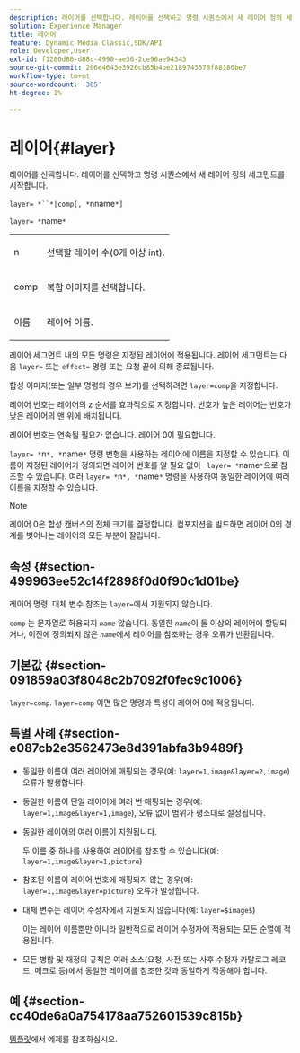 ```yaml
---
description: 레이어를 선택합니다. 레이어를 선택하고 명령 시퀀스에서 새 레이어 정의 세그먼트를 시작합니다.
solution: Experience Manager
title: 레이어
feature: Dynamic Media Classic,SDK/API
role: Developer,User
exl-id: f1200d86-d88c-4990-ae36-2ce96ae94343
source-git-commit: 206e4643e3926cb85b4be2189743578f88180be7
workflow-type: tm+mt
source-wordcount: '385'
ht-degree: 1%

---
```


# 레이어{#layer}

레이어를 선택합니다. 레이어를 선택하고 명령 시퀀스에서 새 레이어 정의 세그먼트를 시작합니다.

`layer= *``*|comp[, *`nname`*]`

`layer= *`name`*`

<table id="simpletable_22DE3365A6454949B0D30C6D7110476E"> 
 <tr class="strow"> 
  <td class="stentry"> <p><span class="codeph"> <span class="varname"> n</span></span> </p></td> 
  <td class="stentry"> <p>선택할 레이어 수(0개 이상 int). </p></td> 
 </tr> 
 <tr class="strow"> 
  <td class="stentry"> <p><span class="codeph"> comp</span> </p></td> 
  <td class="stentry"> <p>복합 이미지를 선택합니다. </p></td> 
 </tr> 
 <tr class="strow"> 
  <td class="stentry"> <p><span class="codeph"> <span class="varname"> 이름</span></span> </p></td> 
  <td class="stentry"> <p>레이어 이름. </p></td> 
 </tr> 
</table>

레이어 세그먼트 내의 모든 명령은 지정된 레이어에 적용됩니다. 레이어 세그먼트는 다음 `layer=` 또는 `effect=` 명령 또는 요청 끝에 의해 종료됩니다.

합성 이미지(또는 일부 명령의 경우 보기)를 선택하려면 `layer=comp`을 지정합니다.

레이어 번호는 레이어의 z 순서를 효과적으로 지정합니다. 번호가 높은 레이어는 번호가 낮은 레이어의 맨 위에 배치됩니다.

레이어 번호는 연속될 필요가 없습니다. 레이어 0이 필요합니다.

`layer= *`n`*, *`name`*` 명령 변형을 사용하는 레이어에 이름을 지정할 수 있습니다. 이름이 지정된 레이어가 정의되면 레이어 번호를 알 필요 없이 ` layer= *`name`*`으로 참조할 수 있습니다. 여러 `layer= *`n`*, *`name`*` 명령을 사용하여 동일한 레이어에 여러 이름을 지정할 수 있습니다.

>[!NOTE]
>
>레이어 0은 합성 캔버스의 전체 크기를 결정합니다. 컴포지션을 빌드하면 레이어 0의 경계를 벗어나는 레이어의 모든 부분이 잘립니다.

## 속성 {#section-499963ee52c14f2898f0d0f90c1d01be}

레이어 명령. 대체 변수 참조는 `layer=`에서 지원되지 않습니다.

`comp` 는 문자열로 허용되지  *`name`* 않습니다. 동일한 *`name`*&#x200B;이 둘 이상의 레이어에 할당되거나, 이전에 정의되지 않은 *`name`*&#x200B;에서 레이어를 참조하는 경우 오류가 반환됩니다.

## 기본값 {#section-091859a03f8048c2b7092f0fec9c1006}

`layer=comp`. `layer=comp` 이면 많은 명령과 특성이 레이어 0에 적용됩니다.

## 특별 사례 {#section-e087cb2e3562473e8d391abfa3b9489f}

* 동일한 이름이 여러 레이어에 매핑되는 경우(예: `layer=1,image&layer=2,image`) 오류가 발생합니다.
* 동일한 이름이 단일 레이어에 여러 번 매핑되는 경우(예: `layer=1,image&layer=1,image`), 오류 없이 범위가 평소대로 설정됩니다.
* 동일한 레이어의 여러 이름이 지원됩니다.

   두 이름 중 하나를 사용하여 레이어를 참조할 수 있습니다(예: `layer=1,image&layer=1,picture`)
* 참조된 이름이 레이어 번호에 매핑되지 않는 경우(예: `layer=1,image&layer=picture`) 오류가 발생합니다.
* 대체 변수는 레이어 수정자에서 지원되지 않습니다(예: `layer=$image$`)

   이는 레이어 이름뿐만 아니라 일반적으로 레이어 수정자에 적용되는 모든 순열에 적용됩니다.

* 모든 병합 및 재정의 규칙은 여러 소스(요청, 사전 또는 사후 수정자 카탈로그 레코드, 매크로 등)에서 동일한 레이어를 참조한 것과 동일하게 작동해야 합니다.

## 예 {#section-cc40de6a0a754178aa752601539c815b}

[템플릿](../../../../../is-api/http-ref/image-serving-api-ref/c-http-protocol-reference/c-templates/c-templates.md#concept-3cd2d2adae0e41b2979b9640244d4d3e)에서 예제를 참조하십시오.
